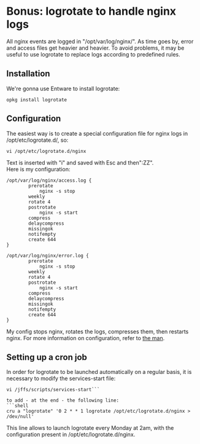 # Bonus: logrotate to handle nginx logs
  
All nginx events are logged in "/opt/var/log/nginx/". As time goes by, error and access files get heavier and heavier. To avoid problems, it may be useful to use logrotate to replace logs according to predefined rules.
  
## Installation
We're gonna use Entware to install logrotate:
```shell
opkg install logrotate
```

## Configuration
The easiest way is to create a special configuration file for nginx logs in /opt/etc/logrotate.d/, so:  
```shell
vi /opt/etc/logrotate.d/nginx
```
Text is inserted with "i" and saved with Esc and then":ZZ".  
Here is my configuration:  
```shell
/opt/var/log/nginx/access.log {
		prerotate
			nginx -s stop
		weekly
		rotate 4
		postrotate
			nginx -s start
		compress
		delaycompress
		missingok
		notifempty
		create 644
}

/opt/var/log/nginx/error.log {
		prerotate
			nginx -s stop
		weekly
		rotate 4
		postrotate
			nginx -s start
		compress
		delaycompress
		missingok
		notifempty
		create 644
}
```
My config stops nginx, rotates the logs, compresses them, then restarts nginx. For more information on configuration, refer to [the man](https://manpages.debian.org/stretch/logrotate/logrotate.8.en.html).

## Setting up a cron job
In order for logrotate to be launched automatically on a regular basis, it is necessary to modify the services-start file:
```shell
vi /jffs/scripts/services-start```
  
to add - at the end - the following line:
```shell
cru a "logrotate" '0 2 * * 1 logrotate /opt/etc/logrotate.d/nginx > /dev/null'
```
This line allows to launch logrotate every Monday at 2am, with the configuration present in /opt/etc/logrotate.d/nginx.